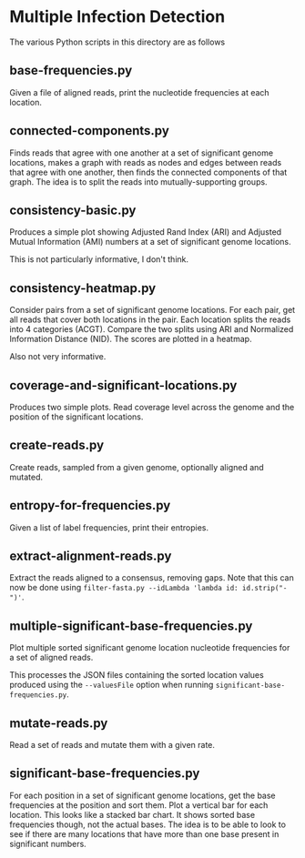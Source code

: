 # Multiple Infection Detection

The various Python scripts in this directory are as follows

## base-frequencies.py

Given a file of aligned reads, print the nucleotide frequencies at each
location.

## connected-components.py

Finds reads that agree with one another at a set of significant genome
locations, makes a graph with reads as nodes and edges between reads that
agree with one another, then finds the connected components of that graph.
The idea is to split the reads into mutually-supporting groups.

## consistency-basic.py

Produces a simple plot showing Adjusted Rand Index (ARI) and Adjusted
Mutual Information (AMI) numbers at a set of significant genome locations.

This is not particularly informative, I don't think.

## consistency-heatmap.py

Consider pairs from a set of significant genome locations. For each pair,
get all reads that cover both locations in the pair. Each location splits
the reads into 4 categories (ACGT). Compare the two splits using ARI and
Normalized Information Distance (NID). The scores are plotted in a heatmap.

Also not very informative.

## coverage-and-significant-locations.py

Produces two simple plots. Read coverage level across the genome and the
position of the significant locations.

## create-reads.py

Create reads, sampled from a given genome, optionally aligned and mutated.

## entropy-for-frequencies.py

Given a list of label frequencies, print their entropies.

## extract-alignment-reads.py

Extract the reads aligned to a consensus, removing gaps. Note that this can
now be done using `filter-fasta.py --idLambda 'lambda id: id.strip("-")'`.

## multiple-significant-base-frequencies.py

Plot multiple sorted significant genome location nucleotide frequencies for
a set of aligned reads.

This processes the JSON files containing the sorted location values
produced using the `--valuesFile` option when running
`significant-base-frequencies.py`.

## mutate-reads.py

Read a set of reads and mutate them with a given rate.

## significant-base-frequencies.py

For each position in a set of significant genome locations, get the base
frequencies at the position and sort them. Plot a vertical bar for each
location. This looks like a stacked bar chart. It shows sorted base
frequencies though, not the actual bases. The idea is to be able to look to
see if there are many locations that have more than one base present in
significant numbers.
